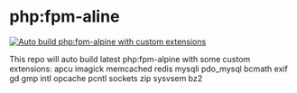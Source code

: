 # php:fpm-aline

[![Auto build php:fpm-alpine with custom extensions](https://github.com/whosneo/php/actions/workflows/build.yml/badge.svg)](https://github.com/whosneo/php/actions/workflows/build.yml)

This repo will auto build latest php:fpm-alpine with some custom extensions:
apcu imagick memcached redis mysqli pdo_mysql bcmath exif gd gmp intl opcache pcntl sockets zip sysvsem bz2
